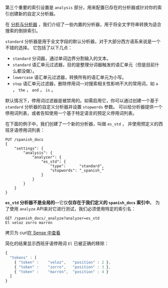 第三个重要的索引设置是 `analysis` 部分，用来配置已存在的分析器或针对你的索引创建新的自定义分析器。

在 [分析与分析器](https://www.elastic.co/guide/cn/elasticsearch/guide/current/analysis-intro.html) ，我们介绍了一些内置的分析器，用于将全文字符串转换为适合搜索的倒排索引。

`standard` 分析器是用于全文字段的默认分析器，对于大部分西方语系来说是一个不错的选择。 它包括了以下几点：

- `standard` 分词器，通过单词边界分割输入的文本。
- `standard` 语汇单元过滤器，目的是整理分词器触发的语汇单元（但是目前什么都没做）。
- `lowercase` 语汇单元过滤器，转换所有的语汇单元为小写。
- `stop` 语汇单元过滤器，删除停用词—对搜索相关性影响不大的常用词，如 `a` ， `the` ， `and` ， `is` 。

默认情况下，停用词过滤器是被禁用的。如需启用它，你可以通过创建一个基于 `standard` 分析器的自定义分析器并设置 `stopwords` 参数。 可以给分析器提供一个停用词列表，或者告知使用一个基于特定语言的预定义停用词列表。

在下面的例子中，我们创建了一个新的分析器，叫做 `es_std` ， 并使用预定义的西班牙语停用词列表：

```sense
PUT /spanish_docs
{
    "settings": {
        "analysis": {
            "analyzer": {
                "es_std": {
                    "type":      "standard",
                    "stopwords": "_spanish_"
                }
            }
        }
    }
}
```

**`es_std` 分析器不是全局的**—它仅**仅存在于我们定义的 `spanish_docs` 索引中**。 为了使用 `analyze` API来对它进行测试，我们必须使用特定的索引名：

```sense
GET /spanish_docs/_analyze?analyzer=es_std
El veloz zorro marrón
```

拷贝为 curl[在 Sense 中查看](http://localhost:5601/app/sense/?load_from=https://www.elastic.co/guide/cn/elasticsearch/guide/current/snippets/070_Index_Mgmt/15_Configure_Analyzer.json) 

简化的结果显示西班牙语停用词 `El` 已被正确的移除：

```js
{
  "tokens" : [
    { "token" :    "veloz",   "position" : 2 },
    { "token" :    "zorro",   "position" : 3 },
    { "token" :    "marrón",  "position" : 4 }
  ]
}
```